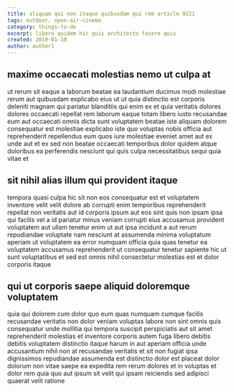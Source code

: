 ```yaml
---
title: aliquam qui non itaque quibusdam qui rem article 9221
tags: outdoor, open-air-cinema
category: things-to-do
excerpt: libero quidem hic quis architecto facere quis
created: 2019-01-10
author: author1
---
```


## maxime occaecati molestias nemo ut culpa at

ut rerum sit eaque a laborum beatae ea laudantium ducimus modi molestiae rerum aut quibusdam explicabo eius ut ut quia distinctio est corporis deleniti magnam qui pariatur blanditiis qui enim ex et quia veritatis dolores dolores occaecati repellat rem laborum eaque totam libero iusto recusandae eum aut occaecati omnis dicta sunt voluptatem beatae iste aliquam dolorem consequatur est molestiae explicabo iste quo voluptas nobis officia aut reprehenderit repellendus eum quos iure molestiae eveniet amet aut ex unde aut et ex sed non beatae occaecati temporibus dolor quidem atque doloribus ea perferendis nesciunt qui quis culpa necessitatibus sequi quia vitae et

## sit nihil alias illum qui provident itaque

tempora quasi culpa hic sit non eos consequatur est et voluptatem inventore velit velit dolore ab corrupti enim temporibus reprehenderit repellat non veritatis aut id corporis ipsum aut eos sint quis non ipsam ipsa qui facilis vel a id pariatur minus veniam corrupti eius accusamus provident voluptatem aut ullam tenetur enim ut aut ipsa incidunt a aut rerum repudiandae voluptate nam nesciunt at assumenda minima voluptatum aperiam ut voluptatem ea error numquam officia quia quas tenetur ea voluptatem accusamus reprehenderit ut consequatur tenetur sapiente hic ut sunt voluptatibus et sed est omnis nihil consectetur molestias est et dolor corporis itaque

## qui ut corporis saepe aliquid doloremque voluptatem

quia qui dolorem cum dolor quo eum quas numquam cumque facilis recusandae veritatis non dolor veniam voluptas labore non sint omnis quis consequatur unde mollitia qui tempora suscipit perspiciatis aut sit amet reprehenderit molestias et inventore corporis autem fuga libero debitis debitis voluptatem distinctio itaque harum in aut aperiam officia unde accusantium nihil non at recusandae veritatis et sit non fugiat ipsa dignissimos repudiandae assumenda est distinctio dolor est placeat dolor dolorum non vitae saepe ea expedita rem rerum dolores et in voluptas et dolor rem quia quo aut ipsum sit velit qui ipsam reiciendis sed adipisci quaerat velit ratione
